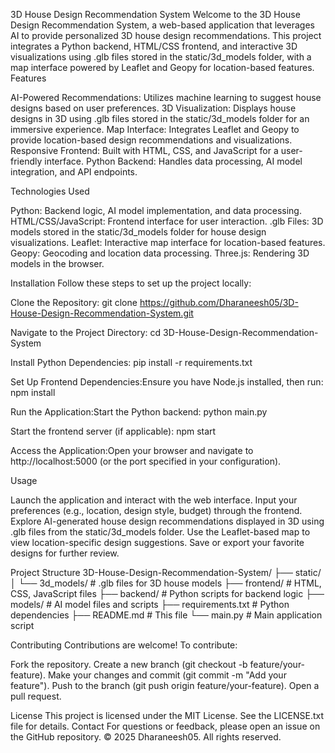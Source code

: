 3D House Design Recommendation System
Welcome to the 3D House Design Recommendation System, a web-based application that leverages AI to provide personalized 3D house design recommendations. This project integrates a Python backend, HTML/CSS frontend, and interactive 3D visualizations using .glb files stored in the static/3d_models folder, with a map interface powered by Leaflet and Geopy for location-based features.
Features

AI-Powered Recommendations: Utilizes machine learning to suggest house designs based on user preferences.
3D Visualization: Displays house designs in 3D using .glb files stored in the static/3d_models folder for an immersive experience.
Map Interface: Integrates Leaflet and Geopy to provide location-based design recommendations and visualizations.
Responsive Frontend: Built with HTML, CSS, and JavaScript for a user-friendly interface.
Python Backend: Handles data processing, AI model integration, and API endpoints.

Technologies Used

Python: Backend logic, AI model implementation, and data processing.
HTML/CSS/JavaScript: Frontend interface for user interaction.
.glb Files: 3D models stored in the static/3d_models folder for house design visualizations.
Leaflet: Interactive map interface for location-based features.
Geopy: Geocoding and location data processing.
Three.js: Rendering 3D models in the browser.

Installation
Follow these steps to set up the project locally:

Clone the Repository:
git clone https://github.com/Dharaneesh05/3D-House-Design-Recommendation-System.git


Navigate to the Project Directory:
cd 3D-House-Design-Recommendation-System


Install Python Dependencies:
pip install -r requirements.txt


Set Up Frontend Dependencies:Ensure you have Node.js installed, then run:
npm install


Run the Application:Start the Python backend:
python main.py

Start the frontend server (if applicable):
npm start


Access the Application:Open your browser and navigate to http://localhost:5000 (or the port specified in your configuration).


Usage

Launch the application and interact with the web interface.
Input your preferences (e.g., location, design style, budget) through the frontend.
Explore AI-generated house design recommendations displayed in 3D using .glb files from the static/3d_models folder.
Use the Leaflet-based map to view location-specific design suggestions.
Save or export your favorite designs for further review.

Project Structure
3D-House-Design-Recommendation-System/
├── static/
│   └── 3d_models/          # .glb files for 3D house models
├── frontend/               # HTML, CSS, JavaScript files
├── backend/                # Python scripts for backend logic
├── models/                 # AI model files and scripts
├── requirements.txt        # Python dependencies
├── README.md               # This file
└── main.py                 # Main application script

Contributing
Contributions are welcome! To contribute:

Fork the repository.
Create a new branch (git checkout -b feature/your-feature).
Make your changes and commit (git commit -m "Add your feature").
Push to the branch (git push origin feature/your-feature).
Open a pull request.

License
This project is licensed under the MIT License. See the LICENSE.txt file for details.
Contact
For questions or feedback, please open an issue on the GitHub repository.
© 2025 Dharaneesh05. All rights reserved.
